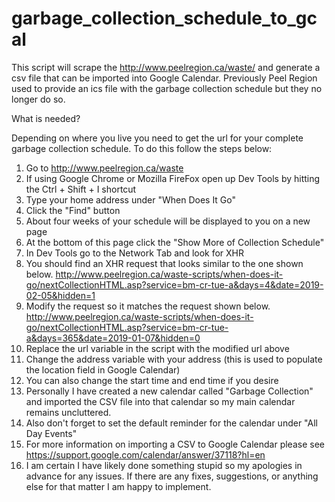 # garbage_collection_schedule_to_gcal

This script will scrape the http://www.peelregion.ca/waste/ and generate a csv file that can be imported into Google Calendar.
Previously Peel Region used to provide an ics file with the garbage collection schedule but they no longer do so.

What is needed?

Depending on where you live you need to get the url for your complete garbage collection schedule.
To do this follow the steps below:
01. Go to http://www.peelregion.ca/waste
02. If using Google Chrome or Mozilla FireFox open up Dev Tools by hitting the Ctrl + Shift + I shortcut
03. Type your home address under "When Does It Go"
04. Click the "Find" button
05. About four weeks of your schedule will be displayed to you on a new page
06. At the bottom of this page click the "Show More of Collection Schedule"
07. In Dev Tools go to the Network Tab and look for XHR
08. You should find an XHR request that looks similar to the one shown below. 
http://www.peelregion.ca/waste-scripts/when-does-it-go/nextCollectionHTML.asp?service=bm-cr-tue-a&days=4&date=2019-02-05&hidden=1
09. Modify the request so it matches the request shown below.
http://www.peelregion.ca/waste-scripts/when-does-it-go/nextCollectionHTML.asp?service=bm-cr-tue-a&days=365&date=2019-01-07&hidden=0
10. Replace the url variable in the script with the modified url above
11. Change the address variable with your address (this is used to populate the location field in Google Calendar)
12. You can also change the start time and end time if you desire
13. Personally I have created a new calendar called "Garbage Collection" and imported the CSV file into that calendar so my main calendar remains uncluttered.
14. Also don't forget to set the default reminder for the calendar under "All Day Events"
15. For more information on importing a CSV to Google Calendar please see https://support.google.com/calendar/answer/37118?hl=en
16. I am certain I have likely done something stupid so my apologies in advance for any issues. If there are any fixes, suggestions, or anything else for that matter I am happy to implement.
